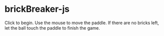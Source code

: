 # brickBreaker-js

Click to begin. Use the mouse to move the paddle. If there are no bricks left, let the ball touch the paddle to finish the game.
